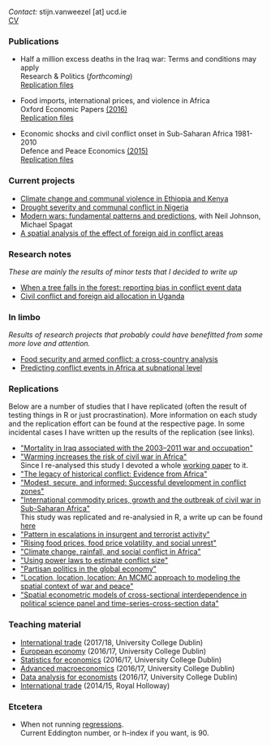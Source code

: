 *Contact:* stijn.vanweezel [at] ucd.ie <br>
[CV](https://github.com/CommonEconomist/cv/raw/master/cv_svw.pdf)

### Publications

* Half a million excess deaths in the Iraq war: Terms and conditions may apply <br>
Research & Politics (*forthcoming*)<br>
[Replication files](https://github.com/CommonEconomist/publications/tree/master/RAP_2017)

* Food imports, international prices, and violence in Africa <br>
Oxford Economic Papers [(2016)](http://oep.oxfordjournals.org/content/68/3/758.abstract)<br>
[Replication files](https://github.com/CommonEconomist/publications/tree/master/OEP_2016)

* Economic shocks and civil conflict onset in Sub-Saharan Africa 1981-2010<br>
Defence and Peace Economics [(2015)](http://www.tandfonline.com/doi/full/10.1080/10242694.2014.887489) <br>
[Replication files](https://github.com/CommonEconomist/publications/tree/master/DPE_2015)

### Current projects
* [Climate change and communal violence in Ethiopia and Kenya](https://ssrn.com/abstract=2880526)
* [Drought severity and communal conflict in Nigeria](https://ssrn.com/abstract=2880540)
* [Modern wars: fundamental patterns and predictions](https://www.royalholloway.ac.uk/economics/documents/pdf/seminars/conference-draft.pdf), with Neil Johnson, Michael Spagat <br> 
* [A spatial analysis of the effect of foreign aid in conflict areas](http://ssrn.com/abstract=2450867)

### Research notes
*These are mainly the results of minor tests that I decided to write up*
* [When a tree falls in the forest: reporting bias in conflict event data](http://ssrn.com/abstract=2805949)
* [Civil conflict and foreign aid allocation in Uganda](http://ssrn.com/abstract=2843797)

### In limbo
*Results of research projects that probably could have benefitted from some more love and attention.*
* [Food security and armed conflict: a cross-country analysis](https://ssrn.com/abstract=2934177)
* [Predicting conflict events in Africa at subnational level](https://ssrn.com/abstract=3019940)

### Replications
Below are a number of studies that I have replicated (often the result of testing things in R or just procrastination). 
More information on each study and the replication effort can be found at the respective page. In some incidental cases I have written up the results of the replication (see links). 

* ["Mortality in Iraq associated with the 2003–2011 war and occupation"](https://github.com/CommonEconomist/replications/tree/master/2013_Hagopian_et_al)
* ["Warming increases the risk of civil war in Africa"](https://github.com/CommonEconomist/replications/tree/master/2009_Burke_et_al) <br>
Since I re-analysed this study I devoted a whole [working paper](http://papers.ssrn.com/abstract_id=2550228)  to it.
* ["The legacy of historical conflict: Evidence from Africa"](https://github.com/CommonEconomist/replications/tree/master/2014_Besley_Reynal-Querol)
* ["Modest, secure, and informed: Successful development in conflict zones"](https://github.com/CommonEconomist/replications/tree/master/2013_Berman_et_al)
* ["International commodity prices, growth and the outbreak of civil war in Sub-Saharan Africa"](https://github.com/CommonEconomist/replications/tree/master/2010_Bruckner_Ciccone)<br>
This study was replicated and re-analysied in R, a write up can be found [here](http://ssrn.com/abstract=2688476)
* ["Pattern in escalations in insurgent and terrorist activity"](https://github.com/CommonEconomist/replications/tree/master/2011_Johnson_et_al)
* ["Rising food prices, food price volatility, and social unrest"](https://github.com/CommonEconomist/replications/tree/master/2015_Bellemare)
* ["Climate change, rainfall, and social conflict in Africa"](https://github.com/CommonEconomist/replications/tree/master/2012_Hendrix_Salehyan)
* ["Using power laws to estimate conflict size"](https://github.com/CommonEconomist/replications/tree/master/2014_Friedman)
* ["Partisan politics in the global economy"](https://github.com/CommonEconomist/replications/tree/master/1998_Garrett)
* ["Location, location, location: An MCMC approach to modeling the spatial context of war and peace"](https://github.com/CommonEconomist/replications/tree/master/2002_Ward_Gleditsch)
* ["Spatial econometric models of cross-sectional interdependence in political science panel and time-series-cross-section data"](https://github.com/CommonEconomist/replications/tree/master/2007_Franzese_Hays)

### Teaching material
* [International trade](https://github.com/CommonEconomist/teaching/tree/master/international_trade) (2017/18, University College Dublin)
* [European economy](https://github.com/CommonEconomist/teaching/tree/master/european_economy) (2016/17, University College Dublin)
* [Statistics for economics](https://github.com/CommonEconomist/teaching/tree/master/statistics_economics) (2016/17, University College Dublin)
* [Advanced macroeconomics](https://github.com/CommonEconomist/teaching/tree/master/advanced_macroeconomics) (2016/17, University College Dublin)
* [Data analysis for economists](https://github.com/CommonEconomist/teaching/tree/master/data_analysis) (2016/17, University College Dublin)
* [International trade](https://github.com/CommonEconomist/Teaching/tree/master/international_trade/rhul) (2014/15, Royal Holloway)

### Etcetera
* When not running [regressions](https://www.strava.com/athletes/2135375).<br>
Current Eddington number, or h-index if you want, is 90.

